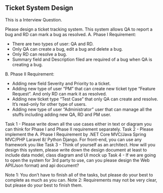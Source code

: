 ## Ticket System Design

This is a Interview Question.

Please design a ticket tracking system. This system allows QA to report a bug and RD can mark a bug as resolved.
A. Phase I Requirement:
- There are two types of user: QA and RD.
- Only QA can create a bug, edit a bug and delete a bug.
- Only RD can resolve a bug.
- Summary field and Description filed are required of a bug when QA is creating a bug.

B. Phase II Requirement:
- Adding new field Severity and Priority to a ticket.
- Adding new type of user “PM” that can create new ticket type “Feature Request”. And only RD can mark it as resolved.
- Adding new ticket type “Test Case” that only QA can create and resolve. It’s read-only for other type of users.
- Adding new type of user “Administrator” user that can manage all the stuffs including adding new QA, RD and PM user.

Task 1 - Please write down all the use cases either in text or diagram you can think for Phase I and Phase II requirement separately.
Task 2 - Please implement the A. Phase I Requirement by .NET Core MVC/Java Spring MVC/PHP Laravel 8/ Python Django. For front-end, you can use any framework you like
Task 3 - Think of yourself as an architect. How will you design this system, please write down the design document at least to include data model, class diagram and UI mock up
Task 4 - If we are going to open the system for 3rd party to use, can you please design the Web API(Json format) and api document?

Note 1: You don’t have to finish all of the tasks, but please do your best to complete as much as you can.
Note 2: Requirements may not be very clear, but please do your best to finish them.
